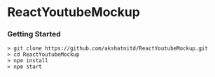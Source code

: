 # ReactYoutubeMockup

### Getting Started

```
> git clone https://github.com/akshatnitd/ReactYoutubeMockup.git
> cd ReactYoutubeMockup
> npm install
> npm start
```
